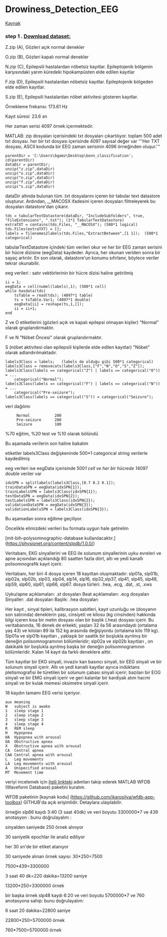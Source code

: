 # Drowiness_Detection_EEG

[Kaynak](https://www.mathworks.com/help/wavelet/ug/time-frequency-convolutional-network-for-eeg-data-classification.html)

### step 1 . [Download dataset:](https://www.upf.edu/web/ntsa/downloads/-/asset_publisher/xvT6E4pczrBw/content/2001-indications-of-nonlinear-deterministic-and-finite-dimensional-structures-in-time-series-of-brain-electrical-activity-dependence-on-recording-regi?inheritRedirect=false&redirect=https://www.upf.edu/web/ntsa/downloads?p_p_id%3D101_INSTANCE_xvT6E4pczrBw%26p_p_lifecycle%3D0%26p_p_state%3Dnormal%26p_p_mode%3Dview%26p_p_col_id%3Dcolumn-1%26p_p_col_count%3D1#.X5Ep-S337UI)

Z.zip (A), Gözleri açık normal denekler

O.zip (B), Gözleri kapalı normal denekler

N.zip (C), Epilepsili hastalardan nöbetsiz kayıtlar. Epileptojenik bölgenin karşısındaki yarım küredeki hipokampüsten elde edilen kayıtlar

F.zip (D), Epilepsili hastalardan nöbetsiz kayıtlar. Epileptojenik bölgeden elde edilen kayıtlar.  

S.zip (E), Epilepsili hastalardan nöbet aktivitesi gösteren kayıtlar.



Örnekleme frekansı: 173.61 Hz

Kayıt süresi: 23.6 sn

Her zaman serisi 4097 örnek içermektedir.

MATLAB:
zip dosyaları içerisindeki txt dosyaları çıkartılıyor. toplam 500 adet txt dosyası. her bir txt dosyası içerisinde 4097 sayısal değer var
'''Her TXT dosyası, ASCII kodunda bir EEG zaman serisinin 4096 örneğinden oluşur.'''
```
parentDir = 'C:\Users\bgamz\Desktop\bonn_classification';
cd(parentDir)
dataDir = parentDir;
unzip("z.zip",dataDir)
unzip("o.zip",dataDir)
unzip("n.zip",dataDir)
unzip("f.zip",dataDir)
unzip("s.zip",dataDir)
```
dataDir altında bulunan tüm .txt dosyalarını içeren bir tabular text datastore oluşturur. Ardından, __MACOSX ifadesini içeren dosyaları filtreleyerek bu dosyaları datastore'dan çıkarır. 

```
tds = tabularTextDatastore(dataDir, "IncludeSubfolders", true, "FileExtensions", ".txt"); (1*1 TabularTextDatastore)
extraTXT = contains(tds.Files, "__MACOSX"); (500*1 logical) 
tds.Files(extraTXT) = [];
labels = filenames2labels(tds.Files,"ExtractBetween",[1 1]);  (500*1 categorical)
```
tabularTextDatastore içindeki tüm verileri okur ve her bir EEG zaman serisini bir hücre dizisine (eegData) kaydeder. Ayrıca, her okunan veriden sonra bir sayaç artırılır. En son olarak, datastore'un konumu sıfırlanır, böylece veriler tekrar okunabilir. 

eeg verileri : satır vektörlerinin bir hücre dizisi haline getirilmiş
```
ii = 1;
eegData = cell(numel(labels),1); (500*1 cell)
while hasdata(tds)
    tsTable = read(tds); (4097*1 table)
    ts = tsTable.Var1; (4097*1 double)
    eegData{ii} = reshape(ts,1,[]);  
    ii = ii+1;
end
```
Z ve O etiketlerini (gözleri açık ve kapalı epilepsi olmayan kişiler) "Normal" olarak gruplandırmaktır. 

F ve N "Nöbet Öncesi" olarak gruplandırmaktır. 

S (nöbet aktivitesi olan epilepsili kişilerde elde edilen kayıtlar) "Nöbet" olarak adlandırılmaktadır.

```
labels3Class = labels;   (labels de olduğu gibi 500*1 categorical)
labels3Class = removecats(labels3Class,["F","N","O","S","Z"]);
labels3Class(labels == categorical("Z") | labels == categorical("O")) = ...
    categorical("Normal");
labels3Class(labels == categorical("F") | labels == categorical("N")) = ...
    categorical("Pre-seizure");
labels3Class(labels == categorical("S")) = categorical("Seizure");
```
veri dağılımı
```
     Normal           200 
     Pre-seizure      200 
     Seizure          100
```
%70 eğitim, %20 test ve %10 olarak bölündü

Bu aşamada verilerin son haline bakalım

etiketler labels3Class değişkeninde 500*1 categorical string verilerle kaydedilmiş

eeg verileri ise eegData içerisinde 500*1 cell ve her bir hücrede 1*4097 double veriler var 

```
idxSPN = splitlabels(labels3Class,[0.7 0.2 0.1]);
trainDataSPN = eegData(idxSPN{1});
trainLabelsSPN = labels3Class(idxSPN{1});
testDataSPN = eegData(idxSPN{2});
testLabelsSPN = labels3Class(idxSPN{2});
validationDataSPN = eegData(idxSPN{3});
validationLabelsSPN = labels3Class(idxSPN{3});
```
Bu aşamadan sonra eğitime geçiliyor.

Öncelikle elimizdeki verileri bu formata uygun hale getirelim

[mit-bih-polysomnographic-database kullanılacaktır.] (https://physionet.org/content/slpdb/1.0.0/)

Veritabanı, EKG sinyallerini ve EEG ile solunum sinyallerinin uyku evreleri ve apne açısından açıklandığı 80 saatten fazla dört, altı ve yedi kanallı polisomnografik kayıt içerir. 

Veritabanı, her biri 4 dosya içeren 18 kayıttan oluşmaktadır: slp01a, slp01b, slp02a, slp02b, slp03, slp04, slp14, slp16, slp32,slp37, slp41, slp45, slp48, slp59, slp60, slp61, slp66, slp67. dosya türleri: .hea, .ecg, .dat, .st, .xws

Uyku/apne açıklamaları: .st dosyaları
Beat açıklamaları: .ecg dosyaları
Sinyaller: .dat dosyaları
Başlık: .hea dosyaları

Her kayıt , sinyal tipleri, kalibrasyon sabitleri, kayıt uzunluğu ve (dosyanın son satırında) deneklerin yaşı, cinsiyeti ve kilosu (kg cinsinden) hakkında bilgi içeren kısa bir metin dosyası olan bir başlık (.hea) dosyası içerir. Bu veritabanında, 16 denek de erkekti, yaşları 32 ila 56 arasındaydı (ortalama yaş 43) ve kiloları 89 ila 152 kg arasında değişiyordu (ortalama kilo 119 kg). Slp01a ve slp01b kayıtları , yaklaşık bir saatlik bir boşlukla ayrılmış bir deneğin polisomnogramının bölümleridir; slp02a ve slp02b kayıtları , on dakikalık bir boşlukla ayrılmış başka bir deneğin polisomnogramının bölümleridir. Kalan 14 kayıt da farklı deneklere aittir.

Tüm kayıtlar bir EKG sinyali, invaziv kan basıncı sinyali, bir EEG sinyali ve bir solunum sinyali içerir. Altı ve yedi kanallı kayıtlar ayrıca indüktans pletismografisi ile türetilen bir solunum çabası sinyali içerir; bazıları bir EOG sinyali ve bir EMG sinyali içerir ve geri kalanlar bir kardiyak atım hacmi sinyali ve bir kulak memesi oksimetre sinyali içerir. 

18 kaydın tamamı EEG verisi içeriyor.
```
aux	meaning
W	subject is awake
1	sleep stage 1
2	sleep stage 2
3	sleep stage 3
4	sleep stage 4
R	REM sleep
H	Hypopnea
HA	Hypopnea with arousal
OA	Obstructive apnea
X	Obstructive apnea with arousal
CA	Central apnea
CAA	Central apnea with arousal
L	Leg movements
LA	Leg movements with arousal
A	Unspecified arousal
MT	Movement time
```

veriyi incelemek için [ilgili linkteki](https://physionet.org/content/wfdb-matlab/0.10.0/) adımları takip ederek MATLAB WFDB (Waveform Database) paketini kuralım.

WFDB paketinin [kaynak kodu] (https://github.com/ikarosilva/wfdb-app-toolbox) GİTHUB'da açık erişimlidir. Detaylara ulaşılabilir.

örneğin slp66 kaydı 3:40 (3 saat 40dk) ve veri boyutu 3300000*7 ve 439 anotasyon : bunu doğrulayalım :


sinyalden saniyede 250 örnek alınıyor

30 saniyelik epochlar ile analiz ediliyor

her 30 sn'de bir etiket atanıyor

30 saniyede alınan örnek sayısı: 30*250=7500

7500*439=3300000

3 saat 40 dk=220 dakika=13200 saniye

13200*250=3300000 örnek

bir başka örnek slp48 kaydı 6:20 ve veri boyutu 5700000*7 ve 760 anotasyona sahip: bunu doğrulayalım:

6 saat 20 dakika=22800 saniye

22800*250=5700000 örnek 

760*7500=5700000 örnek






